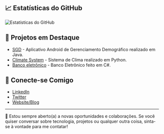 <!-- Markdown Here -->

## 📈 Estatísticas do GitHub

![Estatísticas do GitHub](https://github-readme-stats.vercel.app/api?username=KaiqueDultra&show_icons=true&hide_title=true&count_private=true&hide=prs&hide_border=true&bg_color=ffffff&text_color=000000)

## 🌟 Projetos em Destaque

- [SGD](https://github.com/KaiqueDultra/SGD) - Aplicativo Android de Gerenciamento Demográfico realizado em Java.
- [Climate System](https://github.com/KaiqueDultra/Climate_system) - Sistema de Clima realizado em Python. 
- [Banco eletrônico](https://github.com/KaiqueDultra/Banco-Eletronico) - Banco Eletrônico feito em C#.

## 📣 Conecte-se Comigo

- [LinkedIn](https://www.linkedin.com/in/seu-perfil)
- [Twitter](https://twitter.com/seu-perfil)
- [Website/Blog](https://seu-site.com)

---

💼 Estou sempre aberto(a) a novas oportunidades e colaborações. Se você quiser conversar sobre tecnologia, projetos ou qualquer outra coisa, sinta-se à vontade para me contatar!
